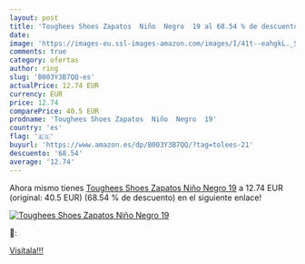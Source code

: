 ```yaml
---
layout: post
title: 'Toughees Shoes Zapatos  Niño  Negro  19 al 68.54 % de descuento'
date: 
image: 'https://images-eu.ssl-images-amazon.com/images/I/41t--eahgkL._SL200_.jpg'
comments: true
category: ofertas
author: ring
slug: 'B003Y3B7QQ-es'
actualPrice: 12.74 EUR
currency: EUR
price: 12.74
comparePrice: 40.5 EUR
prodname: 'Toughees Shoes Zapatos  Niño  Negro  19'
country: 'es'
flag: '🇪🇸'
buyurl: 'https://www.amazon.es/dp/B003Y3B7QQ/?tag=tolees-21'
descuento: '68.54'
average: '12.74'
---
```


Ahora mismo tienes [Toughees Shoes Zapatos  Niño  Negro  19](https://www.amazon.es/dp/B003Y3B7QQ/?tag=tolees-21) a 12.74 EUR (original: 40.5 EUR) (68.54 %  de descuento) en el siguiente enlace!

[![Toughees Shoes Zapatos  Niño  Negro  19](https://images-eu.ssl-images-amazon.com/images/I/41t--eahgkL._SL200_.jpg)](https://www.amazon.es/dp/B003Y3B7QQ/?tag=tolees-21)

🔎:


[Visítala!!!](https://www.amazon.es/dp/B003Y3B7QQ/?tag=tolees-21)

